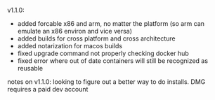 v1.1.0:
 - added forcable x86 and arm, no matter the platform (so arm can emulate an x86 environ and vice versa)
 - added builds for cross platform and cross architecture
 - added notarization for macos builds 
 - fixed upgrade command not properly checking docker hub
 - fixed error where out of date containers will still be recognized as reusable


 notes on v1.1.0:
 looking to figure out a better way to do installs. DMG requires a paid dev account
